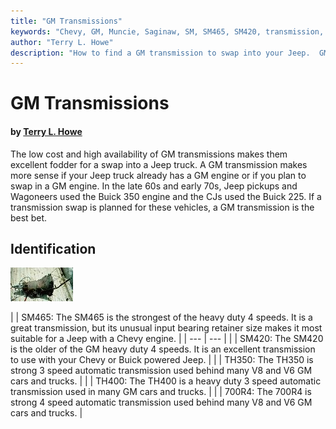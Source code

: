 ```yaml
---
title: "GM Transmissions"
keywords: "Chevy, GM, Muncie, Saginaw, SM, SM465, SM420, transmission, transfer case"
author: "Terry L. Howe"
description: "How to find a GM transmission to swap into your Jeep.  GM trucks are plentiful and many use heavy duty drive train components suitable for swaps into Jeep trucks."
---
```


# GM Transmissions

#### by [Terry L. Howe](mailto:txh3202@worldnet.att.net)

The low cost and high availability of GM transmissions makes them
excellent fodder for a swap into a Jeep truck.  A GM transmission
makes more sense if your Jeep truck already has a GM engine or if
you plan to swap in a GM engine.  In the late 60s and early 70s,
Jeep pickups and Wagoneers used the Buick 350 engine and the CJs
used the Buick 225.  If a transmission swap is planned for these
vehicles, a GM transmission is the best bet.

## Identification

[](/convtrans/gm/gmsm465id.html)

[](/convtrans/gm/gmsm420id.html)

![Turbo 350 Chevy tail shaft](/convtrans/th350/th3503_.jpg)[](/convtrans/gm/gmth350id.html)

[](/convtrans/gm/gmth400id.html)

[](/convtrans/gm/gm700r4id.html)

|  | SM465: The
SM465 is the strongest of the heavy duty 4 speeds.  It is a great
transmission, but its unusual input bearing retainer size makes it
most suitable for a Jeep with a Chevy engine. |
| --- | --- |
|  | SM420: The
SM420 is the older of the GM heavy duty 4 speeds.  It is an
excellent transmission to use with your Chevy or Buick powered
Jeep. |
|  | TH350: The
TH350 is strong 3 speed automatic transmission used behind many
V8 and V6 GM cars and trucks. |
|  | TH400: The
TH400 is a heavy duty 3 speed automatic transmission used in many
GM cars and trucks. |
|  | 700R4: The
700R4 is strong 4 speed automatic transmission used behind many
V8 and V6 GM cars and trucks. |